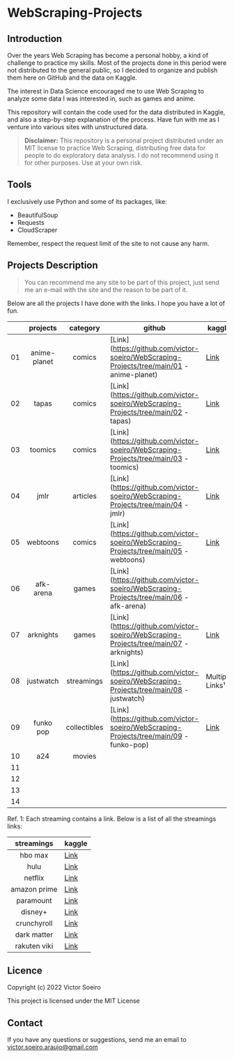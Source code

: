 WebScraping-Projects
====================

Introduction
------------

Over the years Web Scraping has become a personal hobby, a kind of challenge to practice my skills. Most of the projects done in this period were not distributed to the general public, so I decided to organize and publish them here on GitHub and the data on Kaggle.

The interest in Data Science encouraged me to use Web Scraping to analyze some data I was interested in, such as games and anime.

This repository will contain the code used for the data distributed in Kaggle, and also a step-by-step explanation of the process. Have fun with me as I venture into various sites with unstructured data.

> **Disclaimer:** This repository is a personal project distributed under an MIT license to practice Web Scraping, distributing free data for people to do exploratory data analysis. I do not recommend using it for other purposes. Use at your own risk.
    
Tools
-----

I exclusively use Python and some of its packages, like:

* BeautifulSoup
* Requests
* CloudScraper

Remember, respect the request limit of the site to not cause any harm.

Projects Description
--------------------

> You can recommend me any site to be part of this project, just send me an e-mail with the site and the reason to be part of it.

Below are all the projects I have done with the links. I hope you have a lot of fun.

|    |   projects   |   category   | github                                                                                    | kaggle                                                                                              |
|----|:------------:|:------------:|-------------------------------------------------------------------------------------------|-----------------------------------------------------------------------------------------------------|
| 01 | anime-planet |    comics    | [Link](https://github.com/victor-soeiro/WebScraping-Projects/tree/main/01 - anime-planet) | [Link](https://www.kaggle.com/datasets/victorsoeiro/manga-manhwa-and-manhua-dataset)                |
| 02 |     tapas    |    comics    | [Link](https://github.com/victor-soeiro/WebScraping-Projects/tree/main/02 - tapas)        | [Link](https://www.kaggle.com/datasets/victorsoeiro/tapas-webtoons)                                 |
| 03 |    toomics   |    comics    | [Link](https://github.com/victor-soeiro/WebScraping-Projects/tree/main/03 - toomics)      | [Link](https://www.kaggle.com/datasets/victorsoeiro/toomics)                                        |
| 04 |     jmlr     |   articles   | [Link](https://github.com/victor-soeiro/WebScraping-Projects/tree/main/04 - jmlr)         | [Link](https://www.kaggle.com/datasets/victorsoeiro/papers-on-journal-of-machine-learning-research) |
| 05 |   webtoons   |    comics    | [Link](https://github.com/victor-soeiro/WebScraping-Projects/tree/main/05 - webtoons)     | [Link](https://www.kaggle.com/datasets/victorsoeiro/webtoons-dataset)                               |
| 06 |   afk-arena  |     games    | [Link](https://github.com/victor-soeiro/WebScraping-Projects/tree/main/06 - afk-arena)    |                                                                                                     |
| 07 |   arknights  |     games    | [Link](https://github.com/victor-soeiro/WebScraping-Projects/tree/main/07 - arknights)    | [Link](https://www.kaggle.com/datasets/victorsoeiro/arknights-operators)                            |
| 08 |   justwatch  |  streamings  | [Link](https://github.com/victor-soeiro/WebScraping-Projects/tree/main/08 - justwatch)    | Multiple Links¹                                                                                     |
| 09 |   funko pop  | collectibles | [Link](https://github.com/victor-soeiro/WebScraping-Projects/tree/main/09 - funko-pop)    | [Link](https://www.kaggle.com/datasets/victorsoeiro/funko-pop-dataset)                              |
| 10 |      a24     |    movies    |           |                                                                                                     |
| 11 |              |              |                                                                                           |                                                                                                     |
| 12 |              |              |                                                                                           |                                                                                                     |
| 13 |              |              |                                                                                           |                                                                                                     |
| 14 |              |              |                                                                                           |                                                                                                     |

Ref. 1: Each streaming contains a link. Below is a list of all the streamings links:

|  streamings  | kaggle                                                                                |
|:------------:|---------------------------------------------------------------------------------------|
|    hbo max   | [Link](https://www.kaggle.com/datasets/victorsoeiro/hbo-max-tv-shows-and-movies)      |
|     hulu     | [Link](https://www.kaggle.com/datasets/victorsoeiro/hulu-tv-shows-and-movies)         |
|    netflix   | [Link](https://www.kaggle.com/datasets/victorsoeiro/netflix-tv-shows-and-movies)      |                                                                                               
| amazon prime | [Link](https://www.kaggle.com/datasets/victorsoeiro/amazon-prime-tv-shows-and-movies) |
|   paramount  | [Link](https://www.kaggle.com/datasets/victorsoeiro/paramount-tv-shows-and-movies)    |                                                                                                                                  
|    disney+   | [Link](https://www.kaggle.com/datasets/victorsoeiro/disney-tv-shows-and-movies)       |                                                                                                                                 
|  crunchyroll | [Link](https://www.kaggle.com/datasets/victorsoeiro/crunchyroll-animes-and-movies)    |                                                                                                                                  
|  dark matter | [Link](https://www.kaggle.com/datasets/victorsoeiro/dark-matter-tv-shows-and-movies)  |                                                                                                                                 
| rakuten viki | [Link](https://www.kaggle.com/datasets/victorsoeiro/rakuten-tv-dramas-and-movies)     |                          


Licence
-------
Copyright (c) 2022 Victor Soeiro

This project is licensed under the MIT License


Contact
-------
If you have any questions or suggestions, send me an email to victor.soeiro.araujo@gmail.com
